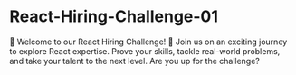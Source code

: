 # React-Hiring-Challenge-01
🚀 Welcome to our React Hiring Challenge! 🌟 Join us on an exciting journey to explore React expertise. Prove your skills, tackle real-world problems, and take your talent to the next level. Are you up for the challenge?
